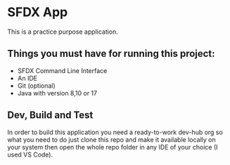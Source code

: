 # SFDX  App
This is a practice purpose application.

## Things you must have for running this project:

- SFDX Command Line Interface
- An IDE
- Git (optional)
- Java with version 8,10 or 17


## Dev, Build and Test
In order to build this application you need a ready-to-work dev-hub org so what you need to do just clone this repo and make it available locally on your system then open the whole repo folder in any IDE of your choice (I used VS Code).



